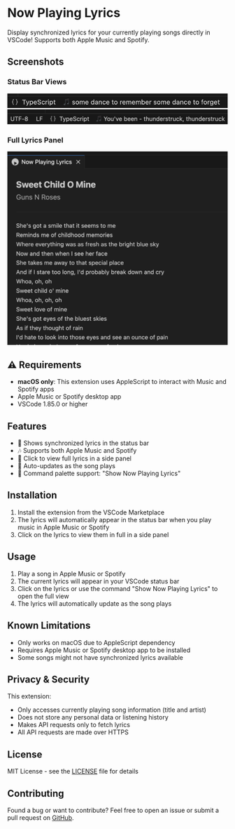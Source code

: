 # Now Playing Lyrics

Display synchronized lyrics for your currently playing songs directly in VSCode! Supports both Apple Music and Spotify.

## Screenshots

### Status Bar Views
![Status Bar View 1](images/demo/screenshot1.png)
![Status Bar View 2](images/demo/screenshot2.png)

### Full Lyrics Panel
![Lyrics Panel](images/demo/screenshot3.png)

## ⚠️ Requirements

- **macOS only**: This extension uses AppleScript to interact with Music and Spotify apps
- Apple Music or Spotify desktop app
- VSCode 1.85.0 or higher

## Features

- 🎵 Shows synchronized lyrics in the status bar
- 🎶 Supports both Apple Music and Spotify
- 📝 Click to view full lyrics in a side panel
- 🔄 Auto-updates as the song plays
- 🎯 Command palette support: "Show Now Playing Lyrics"

## Installation

1. Install the extension from the VSCode Marketplace
2. The lyrics will automatically appear in the status bar when you play music in Apple Music or Spotify
3. Click on the lyrics to view them in full in a side panel

## Usage

1. Play a song in Apple Music or Spotify
2. The current lyrics will appear in your VSCode status bar
3. Click on the lyrics or use the command "Show Now Playing Lyrics" to open the full view
4. The lyrics will automatically update as the song plays

## Known Limitations

- Only works on macOS due to AppleScript dependency
- Requires Apple Music or Spotify desktop app to be installed
- Some songs might not have synchronized lyrics available

## Privacy & Security

This extension:
- Only accesses currently playing song information (title and artist)
- Does not store any personal data or listening history
- Makes API requests only to fetch lyrics
- All API requests are made over HTTPS

## License

MIT License - see the [LICENSE](LICENSE) file for details

## Contributing

Found a bug or want to contribute? Feel free to open an issue or submit a pull request on [GitHub](https://github.com/maniyadv/vscode-now-playing-lyrics).
